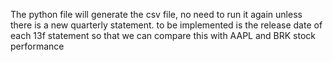 The python file will generate the csv file, no need to run it again unless there is a new quarterly statement. to be implemented is the release date of each 13f statement so that we can compare this with AAPL and BRK stock performance
